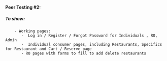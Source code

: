 #### Peer Testing #2:

##### To show:
        - Working pages:
           -  Log in / Register / Forgot Password for Individuals , RO, Admin
           -  Individual consumer pages, including Restaurants, Specifics for Restaurant and Cart / Reserve page
           - RO pages with forms to fill to add delete restaurants 